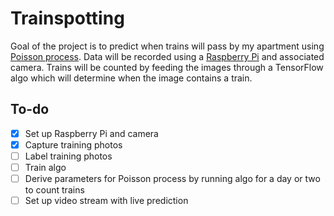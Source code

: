 # Trainspotting
Goal of the project is to predict when trains will pass by my apartment using [Poisson process](https://en.wikipedia.org/wiki/Poisson_point_process). Data will be recorded using a [Raspberry Pi](https://www.raspberrypi.org) and associated camera. Trains will be counted by feeding the images through a TensorFlow algo which will determine when the image contains a train.


## To-do
- [x] Set up Raspberry Pi and camera
- [x] Capture training photos
- [ ] Label training photos
- [ ] Train algo
- [ ] Derive parameters for Poisson process by running algo for a day or two to count trains
- [ ] Set up video stream with live prediction
